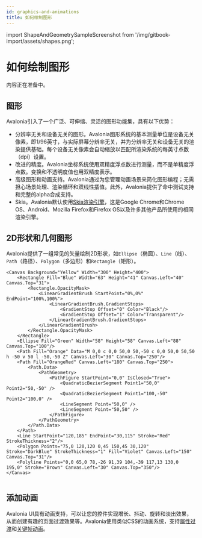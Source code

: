 ```yaml
---
id: graphics-and-animations
title: 如何绘制图形
---
```


import ShapeAndGeometrySampleScreenshot from '/img/gitbook-import/assets/shapes.png';

# 如何绘制图形

内容正在准备中。

## 图形

Avalonia引入了一个广泛、可伸缩、灵活的图形功能集，具有以下优势：

* 分辨率无关和设备无关的图形。Avalonia图形系统的基本测量单位是设备无关像素，即1/96英寸，与实际屏幕分辨率无关，并为分辨率无关和设备无关的渲染提供基础。每个设备无关像素会自动缩放以匹配所渲染系统的每英寸点数（dpi）设置。
* 改进的精度。Avalonia坐标系统使用双精度浮点数进行测量，而不是单精度浮点数。变换和不透明度值也用双精度表示。
* 高级图形和动画支持。Avalonia通过为您管理动画场景来简化图形编程；无需担心场景处理、渲染循环和双线性插值。此外，Avalonia提供了命中测试支持和完整的alpha合成支持。
* Skia。Avalonia默认使用[Skia渲染引擎](https://skia.org/)，这是Google Chrome和Chrome OS、Android、Mozilla Firefox和Firefox OS以及许多其他产品所使用的相同渲染引擎。

## 2D形状和几何图形

Avalonia提供了一组常见的矢量绘制2D形状，如`Ellipse`（椭圆）、`Line`（线）、`Path`（路径）、`Polygon`（多边形）和`Rectangle`（矩形）。

```markup
<Canvas Background="Yellow" Width="300" Height="400">
    <Rectangle Fill="Blue" Width="63" Height="41" Canvas.Left="40" Canvas.Top="31">
        <Rectangle.OpacityMask>
            <LinearGradientBrush StartPoint="0%,0%" EndPoint="100%,100%">
                <LinearGradientBrush.GradientStops>
                    <GradientStop Offset="0" Color="Black"/>
                    <GradientStop Offset="1" Color="Transparent"/>
                </LinearGradientBrush.GradientStops>
            </LinearGradientBrush>
        </Rectangle.OpacityMask>     
    </Rectangle>
    <Ellipse Fill="Green" Width="58" Height="58" Canvas.Left="88" Canvas.Top="100"/>
    <Path Fill="Orange" Data="M 0,0 c 0,0 50,0 50,-50 c 0,0 50,0 50,50 h -50 v 50 l -50,-50 Z" Canvas.Left="30" Canvas.Top="250"/>
    <Path Fill="OrangeRed" Canvas.Left="180" Canvas.Top="250">
        <Path.Data>
            <PathGeometry>
                <PathFigure StartPoint="0,0" IsClosed="True">
                    <QuadraticBezierSegment Point1="50,0" Point2="50,-50" />
                    <QuadraticBezierSegment Point1="100,-50" Point2="100,0" />
                    <LineSegment Point="50,0" />
                    <LineSegment Point="50,50" />
                </PathFigure>
            </PathGeometry>
        </Path.Data>
    </Path>
    <Line StartPoint="120,185" EndPoint="30,115" Stroke="Red" StrokeThickness="2"/>
    <Polygon Points="75,0 120,120 0,45 150,45 30,120" Stroke="DarkBlue" StrokeThickness="1" Fill="Violet" Canvas.Left="150" Canvas.Top="31"/>
    <Polyline Points="0,0 65,0 78,-26 91,39 104,-39 117,13 130,0 195,0" Stroke="Brown" Canvas.Left="30" Canvas.Top="350"/>
</Canvas>
```

<img src={ShapeAndGeometrySampleScreenshot} alt=''/>

## 添加动画

Avalonia UI具有动画支持，可以让您的控件实现增长、抖动、旋转和淡出效果，从而创建有趣的页面过渡效果等。Avalonia使用类似CSS的动画系统，支持[属性过渡](transitions.md)和[关键帧动画](keyframe-animations.md)。
